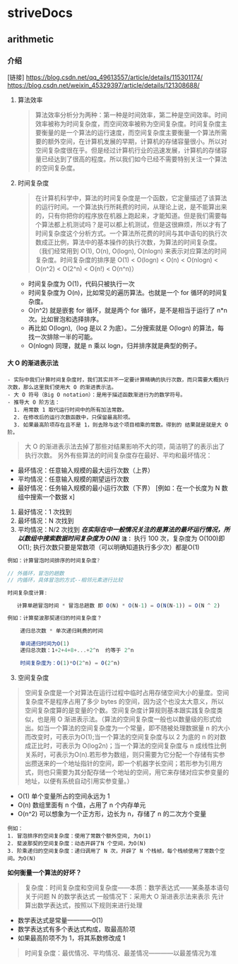 # striveDocs

## **arithmetic**
### **介绍** 
  [链接] <https://blog.csdn.net/qq_49613557/article/details/115301174/>
        <https://blog.csdn.net/weixin_45329397/article/details/121308688/>

1. 算法效率
   > 算法效率分析分为两种：第一种是时间效率，第二种是空间效率。时间效率被称为时间复杂度，而空间效率被称为空间复杂度。时间复杂度主要衡量的是一个算法的运行速度，而空间复杂度主要衡量一个算法所需要的额外空间，在计算机发展的早期，计算机的存储容量很小。所以对空间复杂度很在乎。但是经过计算机行业的迅速发展，计算机的存储容量已经达到了很高的程度。所以我们如今已经不需要特别关注一个算法的空间复杂度。
2. 时间复杂度
   > 在计算机科学中，算法的时间复杂度是一个函数，它定量描述了该算法的运行时间。一个算法执行所耗费的时间，从理论上说，是不能算出来的，只有你把你的程序放在机器上跑起来，才能知道。但是我们需要每个算法都上机测试吗？是可以都上机测试，但是这很麻烦，所以才有了时间复杂度这个分析方式。一个算法所花费的时间与其中语句的执行次数成正比例，算法中的基本操作的执行次数，为算法的时间复杂度。（我们经常用到 O(1), O(n), O(logn), O(nlogn) 来表示对应算法的时间复杂度。时间复杂度的排序是 O(1) < O(logn) < O(n) < O(nlogn) < O(n^2) < O(2^n) < O(n!) < O(n^n)）

   * 时间复杂度为 O(1)，代码只被执行一次
   * 时间复杂度为 O(n)，比如常见的遍历算法。也就是一个 for 循环的时间复杂度。
   * O(n^2) 就是嵌套 for 循环，就是两个 for 循环，是不是相当于运行了 n*n 次。比如冒泡和选择排序。
   * 再比如 O(logn),（log 是以 2 为底）。二分搜索就是 O(logn) 的算法，每找一次排除一半的可能。
   * O(nlogn) 同理，就是 n 乘以 logn，归并排序就是典型的例子。  

#### **大 O 的渐进表示法**

```
- 实际中我们计算时间复杂度时，我们其实并不一定要计算精确的执行次数，而只需要大概执行次数，那么这里我们使用大 O 的渐进表示法。
- 大 O 符号（Big O notation）：是用于描述函数渐进行为的数学符号。
- 推导大 O 阶方法：
  1. 用常数 1 取代运行时间中的所有加法常数。
  2. 在修改后的运行次数函数中，只保留最高阶项。
  3. 如果最高阶项存在且不是 1，则去除与这个项目相乘的常数。得到的 结果就是就是大 O 阶。
```

> 大 O 的渐进表示法去掉了那些对结果影响不大的项，简洁明了的表示出了执行次数。
> 另外有些算法的时间复杂度存在最好、平均和最坏情况：
  * 最坏情况：任意输入规模的最大运行次数（上界）
  * 平均情况：任意输入规模的期望运行次数
  * 最好情况：任务输入规模的最小运行次数（下界）
  [例如：在一个长度为 N  数组中搜索一个数据 x]
  1. 最好情况：1 次找到
  2. 最坏情况：N 次找到
  3. 平均情况：N/2 次找到
  **_在实际在中一般情况关注的是算法的最坏运行情况，所以数组中搜索数据时间复杂度为 O(N)_**  **```注：```** 执行 100 次，复杂度为 O(100)即O(1);
执行次数只要是常数项（可以明确知道执行多少次）都是O(1)
  ```js
  例如：计算冒泡时间排序的时间复杂度?

  // 外循环，冒泡的趟数
  // 内循环，具体冒泡的方式--相邻元素进行比较

  时间复杂度计算:

     计算单趟冒泡时间 * 冒泡总趟数 即 O(N) * O(N-1) = O(N(N-1)) = O(N ^ 2)

  例如：计算斐波那契递归的时间复杂度？

      递归总次数 * 单次递归耗费的时间

      单词递归时间为O(1)
      递归总次数：1+2+4+8+...+2^n  约等于 2^n

      时间复杂度为：O(1)*O(2^n) = O(2^n)
  ```

3. 空间复杂度
  > 空间复杂度是一个对算法在运行过程中临时占用存储空间大小的量度。空间复杂度不是程序占用了多少 bytes 的空间，因为这个也没太大意义，所以空间复杂度算的是变量的个数。空间复杂度计算规则基本跟实践复杂度类似，也是用 O 渐进表示法。（算法的空间复杂度一般也以数量级的形式给出。如当一个算法的空间复杂度为一个常量，即不随被处理数据量 n 的大小而改变时，可表示为O(1);当一个算法的空间复杂度与以 2 为底的 n 的对数成正比时，可表示为 O(log2n)；当一个算法的空间复杂度与 n 成线性比例关系时，可表示为O(n).若形参为数组，则只需要为它分配一个存储有实参出攒送来的一个地址指针的空间，即一个机器字长空间；若形参为引用方式，则也只需要为其分配存储一个地址的空间，用它来存储对应实参变量的地址，以便有系统自动引用实参变量。）

  * O(1) 单个变量所占的空间永远为 1
  * O(n) 数组里面有 n 个值，占用了 n 个内存单元
  * O(n^2) 可以想象为一个正方形，边长为 n，存储了 n 的二次方个变量

  ```
  例如：
  1. 冒泡排序的空间复杂度：使用了常数个额外空间, 为O(1)
  2. 斐波那契的空间复杂度：动态开辟了N 个空间，为O(N)
  3. 阶乘递归的空间复杂度：递归调用了 N 次，开辟了 N 个栈帧，每个栈帧使用了常数个空间。为O(N)
  ```

**如何衡量一个算法的好坏？**
> 复杂度：时间复杂度和空间复杂度——本质：数学表达式——某条基本语句关于问题 N 的数学表达式
> 一般情况下：采用大 O 渐进表示法来表示
  先计算出数学表达式，按照以下规则来进行处理

  * 数学表达式是常量————0(1)
  * 数学表达式有多个表达式构成，取最高阶项
  * 如果最高阶项不为 1，将其系数修改成 1

> 时间复杂度：最优情况、平均情况、最差情况————以最差情况为准